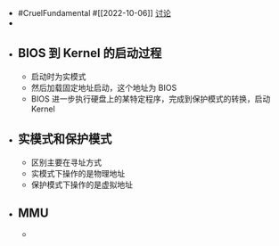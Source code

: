 - #CruelFundamental #[[2022-10-06]] [讨论](https://github.com/CYZH1307/CruelFundamental/tree/main/homework/202210/06)
-
- ## BIOS 到 Kernel 的启动过程
	- 启动时为实模式
	- 然后加载固定地址启动，这个地址为 BIOS
	- BIOS 进一步执行硬盘上的某特定程序，完成到保护模式的转换，启动 Kernel
- ## 实模式和保护模式
	- 区别主要在寻址方式
	- 实模式下操作的是物理地址
	- 保护模式下操作的是虚拟地址
- ## MMU
	-